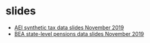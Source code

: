 # slides
- [AEI synthetic tax data slides November 2019](https://github.com/donboyd5/slides/blob/master/2019-11-26_Boyd%20AEI%20Synthetic%20Tax%20Data.pdf)
- [BEA state-level pensions data slides November 2019]()
